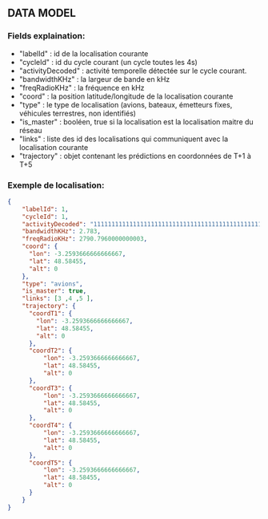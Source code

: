 ## DATA MODEL

### Fields explaination:

- "labelId" : id de la localisation courante
- "cycleId" : id du cycle courant (un cycle toutes les 4s)
- "activityDecoded" : activité temporelle détectée sur le cycle courant.
- "bandwidthKHz" : la largeur de bande en kHz
- "freqRadioKHz" : la fréquence en kHz
- "coord" : la position latitude/longitude de la localisation courante
- "type" : le type de localisation (avions, bateaux, émetteurs fixes, véhicules terrestres, non identifiés)
- "is_master" : booléen, true si la localisation est la localisation maitre du réseau 
- "links" : liste des id des localisations qui communiquent avec la localisation courante
- "trajectory" : objet contenant les prédictions en coordonnées de T+1 à T+5


### Exemple de localisation:

```json
{
    "labelId": 1,
    "cycleId": 1,
    "activityDecoded": "1111111111111111111111111111111111111111111111111111111111111111",
    "bandwidthKHz": 2.783,
    "freqRadioKHz": 2790.7960000000003,
    "coord": {
      "lon": -3.2593666666666667,
      "lat": 48.58455,
      "alt": 0
    },
    "type": "avions",
    "is_master": true,
    "links": [3 ,4 ,5 ],
    "trajectory": {
      "coordT1": {
        "lon": -3.2593666666666667,
        "lat": 48.58455,
        "alt": 0
      },
      "coordT2": {
          "lon": -3.2593666666666667,
          "lat": 48.58455,
          "alt": 0
      },
      "coordT3": {
          "lon": -3.2593666666666667,
          "lat": 48.58455,
          "alt": 0
      },
      "coordT4": {
          "lon": -3.2593666666666667,
          "lat": 48.58455,
          "alt": 0
      },
      "coordT5": {
          "lon": -3.2593666666666667,
          "lat": 48.58455,
          "alt": 0
      }
    }
}
```

